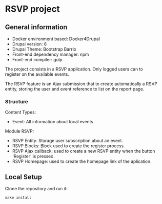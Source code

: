 # RSVP project

## General information
- Docker environment based: Docker4Drupal
- Drupal version: 8
- Drupal Theme: Bootstrap Barrio
- Front-end dependency manager: npm 
- Front-end compiler: gulp  

The project consists in a RSVP application. Only logged users can to register on the available events.

The RSVP feature is an Ajax submission that to create automatically a RSVP entity, storing the user and event reference to list on the report page. 

### Structure

Content Types:
- Event: All information about local events.

Module RSVP:
- RSVP Entity: Storage user subscription about an event.
- RSVP Blocks: Block used to create the register process.
- RSVP Ajax callback: used to create a new RSVP entity when the button 'Register' is pressed.
- RSVP Homepage: used to create the homepage link of the aplication.

## Local Setup

Clone the repository and run it:

```
make install
```